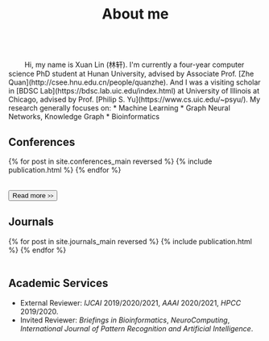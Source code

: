 ﻿---
permalink: /
title: "About me"
excerpt: "About me"
author_profile: true
redirect_from: 
  - /about/
  - /about.html
---

<br />
　　<!--I am currently a professor with the School of Software Engineering at South China University of Technology. I received my Bachelor Degree in Environmental Science and Engineering in 2006 and Master degree in Control Science and Engineering in 2009, both from Hunan University in Changsha, China. I received the Ph.D. degree in Computer Science from Nanyang Technological University, Singapore, in 2014. From 2014-2016, I worked as a Senior Research Associate on computer vision in the School of Computer Science, University of Adelaide, Australia. My research interests include machine learning, sparse analysis, deep learning and large-scale optimization.-->
Hi, my name is Xuan Lin (林轩). I'm currently a four-year computer science PhD student at Hunan University, advised by Associate Prof. [Zhe Quan](http://csee.hnu.edu.cn/people/quanzhe). And I was a visiting scholar in [BDSC Lab](https://bdsc.lab.uic.edu/index.html) at University of Illinois at Chicago, advised by Prof. [Philip S. Yu](https://www.cs.uic.edu/~psyu/). My research generally focuses on:
* Machine Learning
* Graph Neural Networks, Knowledge Graph
* Bioinformatics 

Conferences
----------
<div>
  <table>
  {% for post in site.conferences_main reversed %}
    <tr>{% include publication.html %}</tr>
  {% endfor %}
  </table>
  <a href="/conferences/">
    <button class="btn btn--readmore">Read more <font size="1">>></font></button>
  </a>
</div>

<!-- <div margin-bottom:100px>
  <a href="/conferences/">
    <button class="btn btn--readmore">Read more <font size="1">>></font></button>
  </a>
</div>  -->


Journals
----------
<div>
  <table>
  {% for post in site.journals_main reversed %}
    <tr>{% include publication.html %}</tr>
  {% endfor %}
  </table>
<div>

  <!--
   <a href="/journals_main/">
    <button class="btn btn--readmore">Read more <font size="1">>></font></button>
  </a>
</div>-->

<!-- <div margin-bottom:100px>
  <a href="/journals/">
    <button class="btn btn--readmore">Read more <font size="1">>></font></button>
  </a>
</div> -->

<!--Preprint Paper
----------
<div>
  <table>
  {% for post in site.preprints reversed %}
    <tr>{% include publication.html %}</tr>
  {% endfor %}
  </table>
</div> -->

Academic Services  
----------  
* External Reviewer: *IJCAI* 2019/2020/2021, *AAAI* 2020/2021, *HPCC* 2019/2020.    
* Invited Reviewer: *Briefings in Bioinformatics*, *NeuroComputing*, *International Journal of Pattern Recognition and Artificial Intelligence*. 

